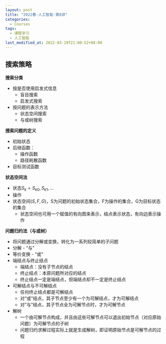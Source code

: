 ```yaml
---
layout: post
title: "2022春-人工智能-第8讲"
categories: 
  - Courses
tags:
  - 课程学习
  - 人工智能
last_modified_at: 2022-03-19T21:00:52+08:00
---
```


## 搜索策略

**搜索分类**

- 按是否使用启发式信息
  - 盲目搜索
  - 启发式搜索
- 按问题的表示方法
  - 状态空间搜索
  - 与或树搜索

**搜索问题的定义**

- 初始状态
- 后继函数：
  - 操作函数
  - 路径耗散函数
- 目标测试函数

**状态空间法**

- 状态$S_k={S_{k0},S_{k1},...}$
- 操作
- 状态空间$(S,F,G)$，S为问题的初始状态集合，F为操作的集合，G为目标状态的集合
  - 状态空间也可用一个赋值的有向图来表示，结点表示状态，有向边表示操作

**问题归约法（与或树）**

- 将问题通过分解或变换，转化为一系列较简单的子问题
- 分解 - “与”
- 等价变换 - “或”
- 端结点与终止结点
  - 端结点：没有子节点的结点
  - 终止结点：本原问题所对应的结点
  - 终止结点一定是端结点，但端结点却不一定是终止结点
- 可解结点与不可解结点
  - 任何终止结点都是可解结点
  - 对“或”结点，其子节点至少有一个为可解结点，才为可解结点
  - 对“与”结点，其子节点全为可解节点时，才为可解节点
- 解树
  - 一个由可解节点构成，并且由这些可解节点可以退出初始节点（对应原始问题）为可解节点的子树
  - 问题归约求解过程实际上就是生成解树，即证明原始节点是可解节点的过程
